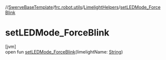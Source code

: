 //[SwerveBaseTemplate](../../../index.md)/[frc.robot.utils](../index.md)/[LimelightHelpers](index.md)/[setLEDMode_ForceBlink](set-l-e-d-mode_-force-blink.md)

# setLEDMode_ForceBlink

[jvm]\
open fun [setLEDMode_ForceBlink](set-l-e-d-mode_-force-blink.md)(limelightName: [String](https://docs.oracle.com/javase/8/docs/api/java/lang/String.html))
